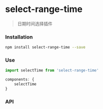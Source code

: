 # select-range-time

> 日期时间选择插件

### Installation
```bash
npm install select-range-time --save
```

### Use

``` js
import selectTime from 'select-range-time'

components: {
    selectTime
}

```

### API
